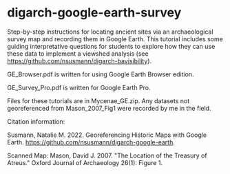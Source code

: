 # digarch-google-earth-survey
Step-by-step instructions for locating ancient sites via an archaeological survey map and recording them in Google Earth. This tutorial includes some guiding interpretative questions for students to explore how they can use these data to implement a viewshed analysis (see https://github.com/nsusmann/digarch-bavisibility). 

GE_Browser.pdf is written for using Google Earth Browser edition. 

GE_Survey_Pro.pdf is written for Google Earth Pro.

Files for these tutorials are in Mycenae_GE.zip. Any datasets not georeferenced from Mason_2007_Fig1 were recorded by me in the field. 

Citation information:

Susmann, Natalie M. 2022. Georeferencing Historic Maps with Google Earth. https://github.com/nsusmann/digarch-google-earth.

Scanned Map: Mason, David J. 2007. "The Location of the Treasury of Atreus." Oxford Journal of Archaeology 26(1): Figure 1.
